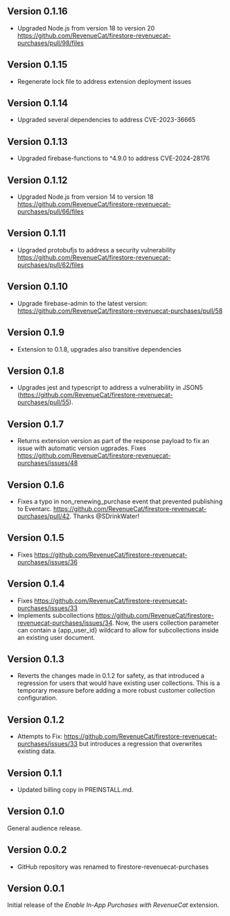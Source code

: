 ## Version 0.1.16

- Upgraded Node.js from version 18 to version 20 https://github.com/RevenueCat/firestore-revenuecat-purchases/pull/98/files

## Version 0.1.15

- Regenerate lock file to address extension deployment issues

## Version 0.1.14

- Upgraded several dependencies to address CVE-2023-36665

## Version 0.1.13

- Upgraded firebase-functions to ^4.9.0 to address CVE-2024-28176

## Version 0.1.12

- Upgraded Node.js from version 14 to version 18 https://github.com/RevenueCat/firestore-revenuecat-purchases/pull/66/files

## Version 0.1.11

- Upgraded protobufjs to address a security vulnerability https://github.com/RevenueCat/firestore-revenuecat-purchases/pull/62/files

## Version 0.1.10

- Upgrade firebase-admin to the latest version: https://github.com/RevenueCat/firestore-revenuecat-purchases/pull/58

## Version 0.1.9

- Extension to 0.1.8, upgrades also transitive dependencies

## Version 0.1.8

- Upgrades jest and typescript to address a vulnerability in JSON5 (https://github.com/RevenueCat/firestore-revenuecat-purchases/pull/55).

## Version 0.1.7

- Returns extension version as part of the response payload to fix an issue with automatic version ugprades. Fixes https://github.com/RevenueCat/firestore-revenuecat-purchases/issues/48

## Version 0.1.6

- Fixes a typo in non_renewing_purchase event that prevented publishing to Eventarc. https://github.com/RevenueCat/firestore-revenuecat-purchases/pull/42. Thanks @SDrinkWater!

## Version 0.1.5

- Fixes https://github.com/RevenueCat/firestore-revenuecat-purchases/issues/36

## Version 0.1.4

- Fixes https://github.com/RevenueCat/firestore-revenuecat-purchases/issues/33
- Implements subcollections https://github.com/RevenueCat/firestore-revenuecat-purchases/issues/34. Now, the users collection
  parameter can contain a {app_user_id} wildcard to allow for subcollections inside an existing user document.

## Version 0.1.3

- Reverts the changes made in 0.1.2 for safety, as that introduced a regression for users that would
  have existing user collections. This is a temporary measure before adding a more robust customer collection configuration.

## Version 0.1.2

- Attempts to Fix: https://github.com/RevenueCat/firestore-revenuecat-purchases/issues/33 but introduces a regression
  that overwrites existing data.

## Version 0.1.1

- Updated billing copy in PREINSTALL.md.

## Version 0.1.0

General audience release.

## Version 0.0.2

- GitHub repository was renamed to firestore-revenuecat-purchases

## Version 0.0.1

Initial release of the _Enable In-App Purchases with RevenueCat_ extension.
